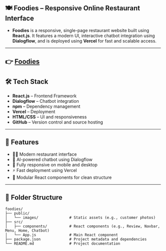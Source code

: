 ## 🍽️ Foodies – Responsive Online Restaurant Interface
- **Foodies** is a responsive, single-page restaurant website built using **React.js**. It features a modern UI, interactive chatbot integration using **Dialogflow**, and is deployed using **Vercel** for fast and scalable access.
---
👉 [Foodies](https://foodies-psi-two.vercel.app)
---
## 🛠️ Tech Stack

- **React.js** – Frontend Framework  
- **Dialogflow** – Chatbot integration  
- **npm** – Dependency management  
- **Vercel** – Deployment  
- **HTML/CSS** – UI and responsiveness  
- **GitHub** – Version control and source hosting  

---

## 📱 Features

- 🧑‍🍳 Modern restaurant interface
- 💬 AI-powered chatbot using Dialogflow
- 📱 Fully responsive on mobile and desktop
- ⚡ Fast deployment using Vercel
- 🔄 Modular React components for clean structure

---

## 📂 Folder Structure

```plaintext
foodies/
├── public/
│   └── images/              # Static assets (e.g., customer photos)
├── src/
│   ├── components/          # React components (e.g., Review, Navbar, Menu, Home, Chatbot)
│   └── App.js               # Main React component
├── package.json             # Project metadata and dependencies
└── README.md                # Project documentation

